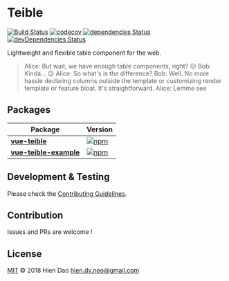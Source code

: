 # Teible
[![Build Status](https://travis-ci.org/hiendv/teible.svg?branch=master)](https://travis-ci.org/hiendv/teible) [![codecov](https://codecov.io/gh/hiendv/teible/branch/master/graph/badge.svg)](https://codecov.io/gh/hiendv/teible) [![dependencies Status](https://david-dm.org/hiendv/teible/status.svg)](https://david-dm.org/hiendv/teible) [![devDependencies Status](https://david-dm.org/hiendv/teible/dev-status.svg)](https://david-dm.org/hiendv/teible?type=dev)

Lightweight and flexible table component for the web.

> Alice: But wait, we have enough table components, right? :confused:
> Bob: Kinda... :wink:
> Alice: So what's is the difference?
> Bob: Well. No more hassle declaring columns outside the template or customizing render template or feature bloat. It's straightforward.
> Alice: Lemme see

## Packages
| Package | Version |
|--------|-------|
| **[vue-teible](/packages/vue-teible)** | [![npm](https://img.shields.io/npm/v/vue-teible.svg)](https://www.npmjs.com/package/vue-teible) |
| **[vue-teible-example](/packages/vue-teible-example)** | [![npm](https://img.shields.io/npm/v/vue-teible-example.svg)](https://www.npmjs.com/package/vue-teible-example) |

## Development & Testing
Please check the [Contributing Guidelines](https://github.com/hiendv/teible/blob/master/CONTRIBUTING.md).

## Contribution
Issues and PRs are welcome !

## License
[MIT](./LICENSE) &copy; 2018 Hien Dao <hien.dv.neo@gmail.com>
